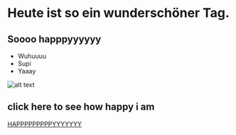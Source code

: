 # Heute ist so ein wunderschöner Tag.

## Soooo happpyyyyyy



* Wuhuuuu
* Supi
* Yaaay 

![alt text](https://plus.unsplash.com/premium_photo-1666913667082-c1fecc45275d?fm=jpg&q=60&w=3000&ixlib=rb-4.0.3&ixid=M3wxMjA3fDB8MHxzZWFyY2h8MXx8dGVubmlzfGVufDB8fDB8fHww)

## click here to see how happy i am

[HAPPPPPPPPPYYYYYYY](https://github.com/EmaToplek/EmaToplek.github.io/blob/main/details.md)